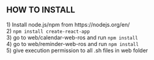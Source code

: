 <h2>HOW TO INSTALL</h2>
1) Install node.js/npm from https://nodejs.org/en/ <br>
2) <code>npm install create-react-app</code> <br>
3) go to web/calendar-web-ros and run <code>npm install</code> <br>
4) go to web/reminder-web-ros and run <code>npm install</code> <br>
5) give execution permission to all .sh files in web folder
